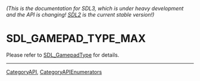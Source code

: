 ###### (This is the documentation for SDL3, which is under heavy development and the API is changing! [SDL2](https://wiki.libsdl.org/SDL2/) is the current stable version!)
# SDL_GAMEPAD_TYPE_MAX

Please refer to [SDL_GamepadType](SDL_GamepadType) for details.

----
[CategoryAPI](CategoryAPI), [CategoryAPIEnumerators](CategoryAPIEnumerators)

